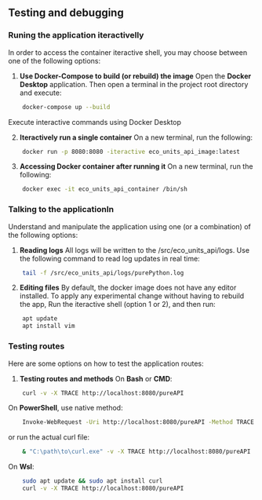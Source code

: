 ## Testing and debugging

### Runing the application iteractivelly
In order to access the container iteractive shell, you may choose between one of the following options:

1. **Use Docker-Compose to build (or rebuild) the image**
Open the **Docker Desktop** application.
Then open a terminal in the project root directory and execute:
```bash
    docker-compose up --build
```
Execute interactive commands using Docker Desktop

2. **Iteractively run a single container**
On a new terminal, run the following:
```bash
    docker run -p 8080:8080 -iteractive eco_units_api_image:latest
```

3. **Accessing Docker container after running it**
On a new terminal, run the following:
```bash
    docker exec -it eco_units_api_container /bin/sh
```

### Talking to the applicationIn
Understand and manipulate the application using one (or a combination) of the following options:

1. **Reading logs**
All logs will be written to the /src/eco_units_api/logs.
Use the following command to read log updates in real time:
```bash
    tail -f /src/eco_units_api/logs/purePython.log
```

2. **Editing files** 
By default, the docker image does not have any editor installed.
To apply any experimental change without having to rebuild the app,
Run the iteractive shell (option 1 or 2), and then run:
```bash
    apt update
    apt install vim
```

### Testing routes
Here are some options on how to test the application routes:

1. **Testing routes and methods** 
On **Bash** or **CMD**:
```bash
    curl -v -X TRACE http://localhost:8080/pureAPI
```

On **PowerShell**, use native method:
```bash
    Invoke-WebRequest -Uri http://localhost:8080/pureAPI -Method TRACE -Verbose
```
or run the actual curl file:
```bash
    & "C:\path\to\curl.exe" -v -X TRACE http://localhost:8080/pureAPI
```
On **Wsl**:
```bash
    sudo apt update && sudo apt install curl
    curl -v -X TRACE http://localhost:8080/pureAPI
```